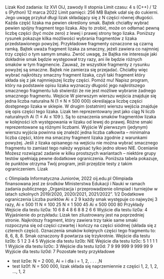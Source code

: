 Lizak
Kod zadania: liz
XVI OIJ, zawody II stopnia Limit czasu: 4 s (C++) / 12 s (Python)
12 marca 2022 Limit pamięci: 256 MB
Bajtek udał się do cukierni. Jego uwagę przykuł długi lizak składający się z N części równej długości. Każda część
lizaka ma pewien określony smak.
Bajtek chciałby wybrać pewien spójny fragment tego lizaka. Aby to zrobić, może on odłamać pewną liczbę części (być
może zero) z lewej i prawej strony tego lizaka. Poniższy rysunek pokazuje kilka możliwości wybrania fragmentów z lizaka
przedstawionego powyżej. Przykładowe fragmenty oznaczone są czarną ramką.
Bajtek uważa fragment lizaka za smaczny, jeżeli zawiera co najmniej trzy części o tym samym smaku. Zwróć uwagę,
że Bajtka nie interesuje jaki dokładnie smak będzie występował trzy razy, ani ile będzie różnych smaków w tym fragmencie.
Zauważ, że wszystkie fragmenty z rysunku powyżej są smaczne.
Bajtek nie zamierza się przejadać. Chciałby więc wybrać najkrótszy smaczny fragment lizaka, czyli taki fragment który
składa się z jak najmniejszej liczby części. Pomóż mu!
Napisz program, który na podstawie opisu lizaka wyznaczy długość jego najkrótszego smacznego fragmentu lub stwierdzi
że nie jest możliwe wybranie żadnego smacznego fragmentu.
Wejście
W pierwszym wierszu wejścia znajduje się jedna liczba naturalna N (1 ≤ N ≤ 500 000) określająca liczbę części dostępnego lizaka w sklepie. W drugim (ostatnim) wierszu wejścia znajduje się opis części tego lizaka. Lizak ten reprezentowany
jest jako ciąg N liczb naturalnych Ai (1 ≤ Ai ≤ 109
). Są to oznaczenia smaków fragmentów lizaka w kolejności ich
występowania w lizaku od lewej do prawej. Różne smaki reprezentowane są różnymi liczbami.
Wyjście
W pierwszym (jedynym) wierszu wyjścia powinna się znaleźć jedna liczba całkowita – minimalna liczba części, które ma
smaczny fragment lizaka zgodnie z warunkami powyżej. Jeśli z lizaka opisanego na wejściu nie można wybrać smacznego
fragmentu to zamiast tego należy wypisać tylko jedno słowo NIE.
Ocenianie
Możesz rozwiązać zadanie w kilku prostszych wariantach – niektóre grupy testów spełniają pewne dodatkowe ograniczenia.
Poniższa tabela pokazuje, ile punktów otrzyma Twój program, jeśli przejdzie testy z takim ograniczeniem.
Lizak

c Olimpiada Informatyczna Juniorów, 2022
oij.edu.pl
Olimpiada finansowana jest ze środków Ministerstwa Edukacji i Nauki
w ramach zadania publicznego „Organizacja i przeprowadzenie olimpiad
i turniejów w latach szkolnych 2019/2020, 2020/2021, 2021/2022”.
1/2
Dodatkowe ograniczenia Liczba punktów
Ai ≤ 2 9
każdy smak występuje co najwyżej 3 razy, Ai ≤ 500 11
N ≤ 100 25
N ≤ 1 500 45
Ai ≤ 500 000 80
Przykłady
Wejście dla testu liz0a:
10
6 8 4 8 6 8 8 2 6 6
Wyjście dla testu liz0a:
4
Wyjaśnienie do przykładu: Lizak ten zilustrowany jest na poprzedniej stronie. Najkrótszy fragment, który zawiera trzy
takie same smaki rozpoczyna się od części czwartej i kończy na części siódmej (składa się z czterech części). Oznaczenia
smaków kolejnych części tego fragmentu to: 8, 6, 8, 8. Smak oznaczony 8 powtarza się trzykrotnie.
Wejście dla testu liz0b:
5
1 2 3 4 5
Wyjście dla testu liz0b:
NIE
Wejście dla testu liz0c:
5
1 1 1 1 1
Wyjście dla testu liz0c:
3
Wejście dla testu liz0d:
7
9 99 999 9 999 99 9
Wyjście dla testu liz0d:
7
Pozostałe testy przykładowe
- test liz0e: N = 2 000, Ai = i dla i = 1, 2, . . . ,N
- test liz0f: N = 500 000, lizak składa się naprzemiennie z części 1, 2, 1, 2, ..., 1, 2
